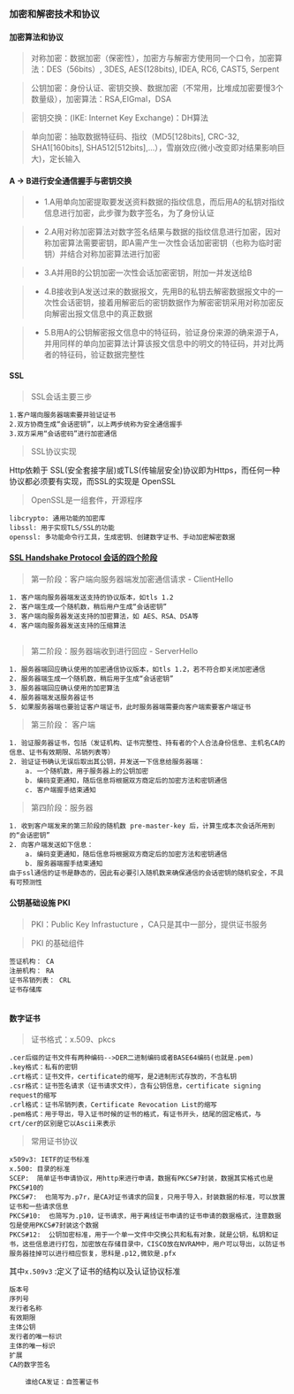 ### 加密和解密技术和协议

#### 加密算法和协议

>对称加密：数据加密（保密性），加密方与解密方使用同一个口令，加密算法：DES（56bits）, 3DES, AES(128bits), IDEA, RC6, CAST5, Serpent

>公钥加密：身份认证、密钥交换、数据加密（不常用，比堆成加密要慢3个数量级），加密算法：RSA,EIGmal，DSA

>密钥交换：(IKE: Internet Key Exchange)：DH算法

>单向加密：抽取数据特征码、指纹（MD5[128bits], CRC-32, SHA1[160bits], SHA512[512bits],...），雪崩效应(微小改变即对结果影响巨大)，定长输入


#### A -> B进行安全通信握手与密钥交换

>- 1.A用单向加密提取要发送资料数据的指纹信息，而后用A的私钥对指纹信息进行加密，此步骤为数字签名，为了身份认证

>- 2.A用对称加密算法对数字签名结果与数据的指纹信息进行加密，因对称加密算法需要密钥，即A需产生一次性会话加密密钥（也称为临时密钥）并结合对称加密算法进行加密

>- 3.A并用B的公钥加密一次性会话加密密钥，附加一并发送给B

>- 4.B接收到A发送过来的数据报文，先用B的私钥去解密数据报文中的一次性会话密钥，接着用解密后的密钥数据作为解密密钥采用对称加密反向解密出报文信息中的真正数据

>- 5.B用A的公钥解密报文信息中的特征码，验证身份来源的确来源于A，并用同样的单向加密算法计算该报文信息中的明文的特征码，并对比两者的特征码，验证数据完整性

#### SSL

>SSL会话主要三步

```
1.客户端向服务器端索要并验证证书
2.双方协商生成“会话密钥”，以上两步统称为安全通信握手
3.双方采用“会话密码”进行加密通信

```
>SSL协议实现

Http依赖于 SSL(安全套接字层)或TLS(传输层安全)协议即为Https，而任何一种协议都必须要有实现，而SSL的实现是 OpenSSL

>OpenSSL是一组套件，开源程序

```
libcrypto: 通用功能的加密库
libssl: 用于实现TLS/SSL的功能
openssl: 多功能命令行工具，生成密钥、创建数字证书、手动加密解密数据
```

#### [SSL Handshake Protocol 会话的四个阶段](http://www.cheat-sheets.org/saved-copy/Ssl_handshake_with_two_way_authentication_with_certificates-1.pdf)

> 第一阶段：客户端向服务器端发加密通信请求 - ClientHello

```
1. 客户端向服务器端发送支持的协议版本，如tls 1.2
2. 客户端生成一个随机数，稍后用户生成“会话密钥”
3. 客户端向服务器发送支持的加密算法，如 AES、RSA、DSA等
4. 客户端向服务器发送支持的压缩算法


```
>第二阶段：服务器端收到进行回应 -  ServerHello

```
1. 服务器端回应确认使用的加密通信协议版本，如tls 1.2，若不符合即关闭加密通信
2. 服务器端生成一个随机数，稍后用于生成“会话密钥”
3. 服务器端回应确认使用的加密算法
4. 服务器端发送服务器证书
5. 如果服务器端也要验证客户端证书，此时服务器端需要向客户端索要客户端证书

```
>第三阶段： 客户端

```
1. 验证服务器证书，包括（发证机构、证书完整性、持有者的个人合法身份信息、主机名CA的信息、证书有效期限、吊销列表等）
2. 验证证书确认无误后取出其公钥，并发送一下信息给服务器端：
	a. 一个随机数，用于服务器上的公钥加密
	b. 编码变更通知，随后信息将根据双方商定后的加密方法和密钥通信
	c. 客户端握手结束通知

```

>第四阶段：服务器

```
1. 收到客户端发来的第三阶段的随机数 pre-master-key 后，计算生成本次会话所用到的“会话密钥”
2. 向客户端发送如下信息：
	a. 编码变更通知，随后信息将根据双方商定后的加密方法和密钥通信
	b. 服务器端握手结束通知
由于ssl通信的证书是静态的，因此有必要引入随机数来确保通信的会话密钥的随机安全，不具有可预测性

```

#### 公钥基础设施 PKI

> PKI：Public Key Infrastucture ，CA只是其中一部分，提供证书服务

> PKI 的基础组件

```
签证机构： CA
注册机构： RA
证书吊销列表： CRL
证书存储库


```

#### 数字证书

>证书格式：x.509、pkcs

```
.cer后缀的证书文件有两种编码-->DER二进制编码或者BASE64编码(也就是.pem)
.key格式：私有的密钥
.crt格式：证书文件，certificate的缩写，是2进制形式存放的，不含私钥
.csr格式：证书签名请求（证书请求文件），含有公钥信息，certificate signing request的缩写
.crl格式：证书吊销列表，Certificate Revocation List的缩写
.pem格式：用于导出，导入证书时候的证书的格式，有证书开头，结尾的固定格式，与crt/cer的区别是它以Ascii来表示

```

>常用证书协议

```
x509v3: IETF的证书标准
x.500: 目录的标准
SCEP:  简单证书申请协议，用http来进行申请，数据有PKCS#7封装，数据其实格式也是PKCS#10的
PKCS#7:  也简写为.p7r，是CA对证书请求的回复，只用于导入，封装数据的标准，可以放置证书和一些请求信息
PKCS#10:  也简写为.p10，证书请求，用于离线证书申请的证书申请的数据格式，注意数据包是使用PKCS#7封装这个数据
PKCS#12:  公钥加密标准，用于一个单一文件中交换公共和私有对象，就是公钥，私钥和证书，这些信息进行打包，加密放在存储目录中，CISCO放在NVRAM中，用户可以导出，以防证书服务器挂掉可以进行相应恢复，思科是.p12,微软是.pfx

```

其中`x.509v3` :定义了证书的结构以及认证协议标准

```
版本号
序列号
发行者名称
有效期限
主体公钥
发行者的唯一标识
主体的唯一标识
扩展
CA的数字签名

```




		谁给CA发证：自签署证书
